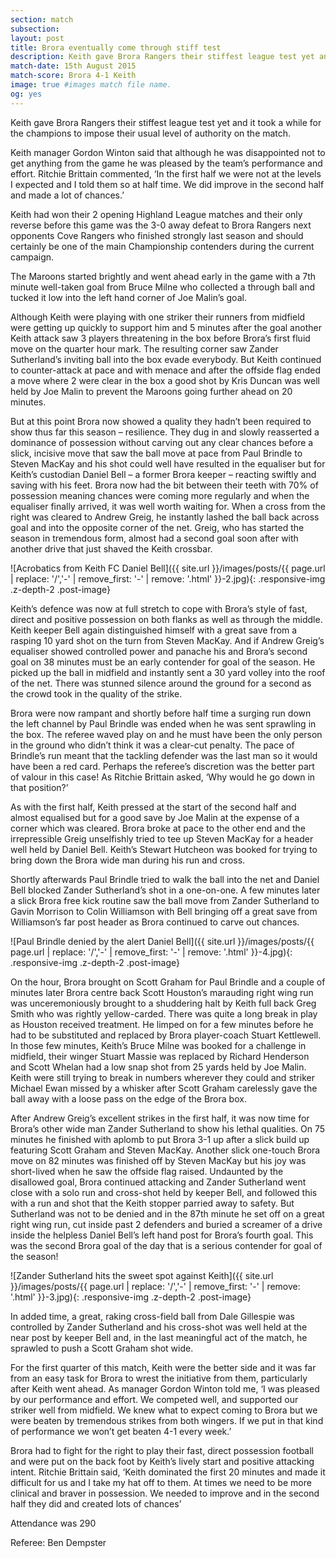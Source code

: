 ```yaml
---
section: match
subsection:
layout: post
title: Brora eventually come through stiff test
description: Keith gave Brora Rangers their stiffest league test yet and it took a while for the champions to impose their usual level of authority on the match.
match-date: 15th August 2015
match-score: Brora 4-1 Keith
image: true #images match file name.
og: yes
---
```

Keith gave Brora Rangers their stiffest league test yet and it took a while for the champions to impose their usual level of authority on the match.


Keith manager Gordon Winton said that although he was disappointed not to get anything from the game he was pleased by the team’s performance and effort. Ritchie Brittain commented, ‘In the first half we were not at the levels I expected and I told them so at half time. We did improve in the second half and made a lot of chances.’

Keith had won their 2 opening Highland League matches and their only reverse before this game was the 3-0 away defeat to Brora Rangers next opponents Cove Rangers who finished strongly last season and should certainly be one of the main Championship contenders during the current campaign. 

The Maroons started brightly and went ahead early in the game with a 7th minute well-taken goal from Bruce Milne who collected a through ball and tucked it low into the left hand corner of Joe Malin’s goal.

Although Keith were playing with one striker their runners from midfield were getting up quickly to support him and 5 minutes after the goal another Keith attack saw 3 players threatening in the box before Brora’s first fluid move on the quarter hour mark. The resulting corner saw Zander Sutherland’s inviting ball into the box evade everybody. But Keith continued to counter-attack at pace and with menace and after the offside flag ended a move where 2 were clear in the box a good shot by Kris Duncan was well held by Joe Malin to prevent the Maroons going further ahead on 20 minutes.

But at this point Brora now showed a quality they hadn’t been required to show thus far this season – resilience. They dug in and slowly reasserted a dominance of possession without carving out any clear chances before a slick, incisive move that saw the ball move at pace from Paul Brindle to Steven MacKay and his shot could well have resulted in the equaliser but for Keith’s custodian Daniel Bell – a former Brora keeper – reacting swiftly and saving with his feet. Brora now had the bit between their teeth with 70% of possession meaning chances were coming more regularly and when the equaliser finally arrived, it was well worth waiting for. When a cross from the right was cleared to Andrew Greig, he instantly lashed the ball back across goal and into the opposite corner of the net. Greig, who has started the season in tremendous form, almost had a second goal soon after with another drive that just shaved the Keith crossbar.

![Acrobatics from Keith FC Daniel Bell]({{ site.url }}/images/posts/{{ page.url | replace: '/','-' | remove_first: '-' | remove: '.html' }}-2.jpg){: .responsive-img .z-depth-2 .post-image}

Keith’s defence was now at full stretch to cope with Brora’s style of fast, direct and positive possession on both flanks as well as through the middle.  Keith keeper Bell again distinguished himself with a great save from a rasping 10 yard shot on the turn from Steven MacKay. And if Andrew Greig’s equaliser showed controlled power and panache his and Brora’s second goal on 38 minutes must be an early contender for goal of the season. He picked up the ball in midfield and instantly sent a 30 yard volley into the roof of the net. There was stunned silence around the ground for a second as the crowd took in the quality of the strike.

Brora were now rampant and shortly before half time a surging run down the left channel by Paul Brindle was ended when he was sent sprawling in the box. The referee waved play on and he must have been the only person in the ground who didn’t think it was a clear-cut penalty. The pace of Brindle’s run meant that the tackling defender was the last man so it would have been a red card. Perhaps the referee’s discretion was the better part of valour in this case! As Ritchie Brittain asked, ‘Why would he go down in that position?’ 

As with the first half, Keith pressed at the start of the second half and almost equalised but for a good save by Joe Malin at the expense of a corner which was cleared. Brora broke at pace to the other end and the irrepressible Greig unselfishly tried to tee up Steven MacKay for a header well held by Daniel Bell. Keith’s Stewart Hutcheon was booked for trying to bring down the Brora wide man during his run and cross.

Shortly afterwards Paul Brindle tried to walk the ball into the net and Daniel Bell blocked Zander Sutherland’s shot in a one-on-one. A few minutes later a slick Brora free kick routine saw the ball move from Zander Sutherland to Gavin Morrison to Colin Williamson with Bell bringing off a great save from Williamson’s far post header as Brora continued to carve out chances.

![Paul Brindle denied by the alert Daniel Bell]({{ site.url }}/images/posts/{{ page.url | replace: '/','-' | remove_first: '-' | remove: '.html' }}-4.jpg){: .responsive-img .z-depth-2 .post-image}

On the hour, Brora brought on Scott Graham for Paul Brindle and a couple of minutes later Brora centre back Scott Houston’s marauding right wing run was unceremoniously brought to a shuddering halt by Keith full back Greg Smith who was rightly yellow-carded. There was quite a long break in play as Houston received treatment. He limped on for a few minutes before he had to be substituted and replaced by Brora player-coach Stuart Kettlewell. In those few minutes, Keith’s Bruce Milne was booked for a challenge in midfield, their winger Stuart Massie was replaced by Richard Henderson and Scott Whelan had a low snap shot from 25 yards held by Joe Malin. Keith were still trying to break in numbers wherever they could and striker Michael Ewan missed by a whisker after Scott Graham carelessly gave the ball away with a loose pass on the edge of the Brora box.

After Andrew Greig’s excellent strikes in the first half, it was now time for Brora’s other wide man Zander Sutherland to show his lethal qualities. On 75 minutes he finished with aplomb to put Brora 3-1 up after a slick build up featuring Scott Graham and Steven MacKay. Another slick one-touch Brora move on 82 minutes was finished off by Steven MacKay but his joy was short-lived when he saw the offside flag raised. Undaunted by the disallowed goal, Brora continued attacking and Zander Sutherland went close with a solo run and cross-shot held by keeper Bell, and followed this with a run and shot that the Keith stopper parried away to safety. But Sutherland was not to be denied and in the 87th minute he set off on a great right wing run, cut inside past 2 defenders and buried a screamer of a drive inside the helpless Daniel Bell’s left hand post for Brora’s fourth goal. This was the second Brora goal of the day that is a serious contender for goal of the season!

![Zander Sutherland hits the sweet spot against Keith]({{ site.url }}/images/posts/{{ page.url | replace: '/','-' | remove_first: '-' | remove: '.html' }}-3.jpg){: .responsive-img .z-depth-2 .post-image}

In added time, a great, raking cross-field ball from Dale Gillespie was controlled by Zander Sutherland and his cross-shot was well held at the near post by keeper Bell and, in the last meaningful act of the match, he sprawled to push a Scott Graham shot wide.

For the first quarter of this match, Keith were the better side and it was far from an easy task for Brora to wrest the initiative from them, particularly after Keith went ahead. As manager Gordon Winton told me, ‘I was pleased by our performance and effort. We competed well, and supported our striker well from midfield. We knew what to expect coming to Brora but we were beaten by tremendous strikes from both wingers. If we put in that kind of performance we won’t get beaten 4-1 every week.’

Brora had to fight for the right to play their fast, direct possession football and were put on the back foot by Keith’s lively start and positive attacking intent. Ritchie Brittain said, ‘Keith dominated the first 20 minutes and made it difficult for us and I take my hat off to them. At times we need to be more clinical and braver in possession. We needed to improve and in the second half they did and created lots of chances’

Attendance was 290

Referee: Ben Dempster